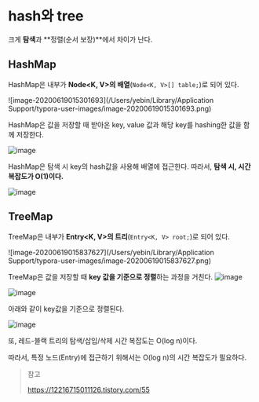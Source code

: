 

# hash와 tree



크게 **탐색**과 **정렬(순서 보장)**에서 차이가 난다.



## HashMap

HashMap은 내부가 **Node<K, V>의 배열**(`Node<K, V>[] table;`)로 되어 있다.

![image-20200619015301693](/Users/yebin/Library/Application Support/typora-user-images/image-20200619015301693.png)

HashMap은 값을 저장할 때 받아온 key, value 값과 해당 key를 hashing한 값을 함께 저장한다.

![image](https://user-images.githubusercontent.com/19922698/85049240-5e7fc580-b1cf-11ea-911f-d0e49a2bdfd6.png)

HashMap은 탐색 시 key의 hash값을 사용해 배열에 접근한다. 따라서, **탐색 시, 시간 복잡도가 O(1)이다.**

![image](https://user-images.githubusercontent.com/19922698/85048746-ba961a00-b1ce-11ea-8821-0a3878f991b0.png)





## TreeMap

TreeMap은 내부가 **Entry<K, V>의 트리**(`Entry<K, V> root;`)로 되어 있다.

![image-20200619015837627](/Users/yebin/Library/Application Support/typora-user-images/image-20200619015837627.png)



TreeMap은 값을 저장할 때 **key 값을 기준으로 정렬**하는 과정을 거친다. ![image](https://user-images.githubusercontent.com/19922698/85050302-d69abb00-b1d0-11ea-90f2-017b7597ef59.png)

![image](https://user-images.githubusercontent.com/19922698/85051010-e9fa5600-b1d1-11ea-8c76-fc631897356b.png)

아래와 같이 key값을 기준으로 정렬된다.

![image](https://user-images.githubusercontent.com/19922698/85050818-a273ca00-b1d1-11ea-965c-030d19d07799.png)





또, 레드-블랙 트리의 탐색/삽입/삭제 시간 복잡도는 O(log n)이다.

따라서, 특정 노드(Entry)에 접근하기 위해서는 O(log n)의 시간 복잡도가 필요하다.







> 참고
>
> https://12216715011126.tistory.com/55  
